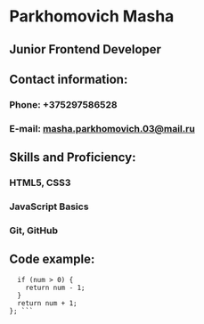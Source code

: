 # Parkhomovich Masha

## Junior Frontend Developer

## Contact information:
### Phone: +375297586528
### E-mail: masha.parkhomovich.03@mail.ru

## Skills and Proficiency:
### HTML5, CSS3
### JavaScript Basics
### Git, GitHub

## Code example:
``` const func = (num) => {
  if (num > 0) {
    return num - 1;
  }
  return num + 1;
}; ```
